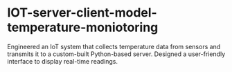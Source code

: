 # IOT-server-client-model-temperature-moniotoring
Engineered an IoT system that collects temperature data from sensors and transmits it to a custom-built Python-based server. Designed a user-friendly interface to display real-time readings.
